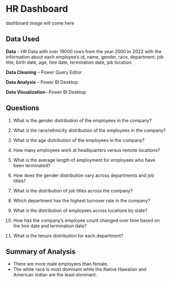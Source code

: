 # HR Dashboard

dashboard image will come here

## Data Used
**Data** – HR Data with over 19000 rows from the year 2000 to 2022 with the information about each employee’s id, name, gender, race, department, job title, birth date, age, hire date, termination date, job location. 

**Data Cleaning** – Power Query Editor 

**Data Analysis** – Power BI Desktop 

**Data Visualization**– Power BI Desktop

## Questions

1. What is the gender distribution of the employees in the company?

2. What is the race/ethnicity distribution of the employees in the company?

3. What is the age distribution of the employees in the company?

4. How many employees work at headquarters versus remote locations?

5. What is the average length of employment for employees who have been terminated?

6. How does the gender distribution vary across departments and job titles?

7. What is the distribution of job titles across the company?

8. Which department has the highest turnover rate in the company?

9. What is the distribution of employees across locations by state?

10. How has the company’s employee count changed over time based on the hire date and termination date?

11. What is the tenure distribution for each department?


## Summary of Analysis

- There are more male employees than female.
- The white race is most dominant while the Native Hawaiian and American Indian are the least dominant. 